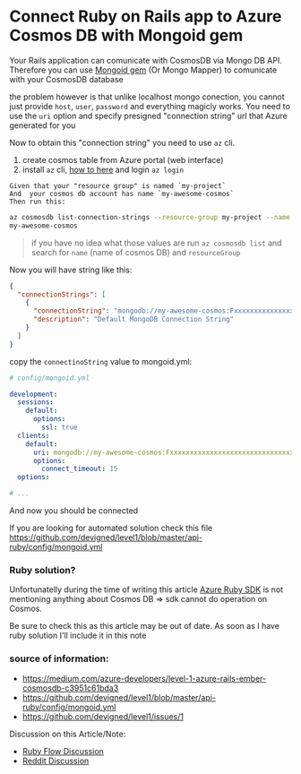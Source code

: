 # Connect Ruby on Rails app to Azure Cosmos DB with Mongoid gem

Your Rails application can comunicate with CosmosDB via Mongo DB API.
Therefore you can use [Mongoid gem](https://github.com/mongodb/mongoid)
(Or Mongo Mapper) to comunicate with your CosmosDB database


the problem however is that unlike localhost mongo conection, you cannot
just provide `host`, `user`, `password`  and everything magicly works.
You need to use the  `uri` option and specify presigned "connection
string" url that Azure generated for you

Now to obtain  this "connection string" you need to use `az` cli.



1. create cosmos table from Azure portal (web interface)
2. install `az` cli, [how to here](https://docs.microsoft.com/en-us/cli/azure/install-azure-cli?view=azure-cli-latest)
   and login `az login`


```
Given that your "resource group" is named `my-project`
And  your cosmos db account has name `my-awesome-cosmos`
Then run this:
```


```bash
az cosmosdb list-connection-strings --resource-group my-project --name
my-awesome-cosmos
```

> if you have no idea what those values are run `az cosmosdb list` and search for `name` (name of cosmos DB) and  `resourceGroup`

Now you will have string like this: 

```json
{
  "connectionStrings": [
    {
      "connectionString": "mongodb://my-awesome-cosmos:FxxxxxxxxxxxxxxxxxxxxxxxxxxxxxxxxxxxxxxxxxxxxxxxxxxxxxxxxxxxxxxxxxxxxxxxxxxxxxxxxxxxxA==@my-awesome-cosmos.documents.azure.com:10255/?ssl=true",
      "description": "Default MongoDB Connection String"
    }
  ]
}
```

copy the `connectinoString` value to mongoid.yml:

```yaml
# config/mongoid.yml

development:
  sessions:
    default:
      options:
        ssl: true
  clients:
    default:
      uri: mongodb://my-awesome-cosmos:FxxxxxxxxxxxxxxxxxxxxxxxxxxxxxxxxxxxxxxxxxxxxxxxxxxxxxxxxxxxxxxxxxxxxxxxxxxxxxxxxxxxxA==@my-awesome-cosmos.documents.azure.com:10255/?ssl=true
      options:
        connect_timeout: 15
  options:

# ...

```


And now you should be connected


If you are looking for automated solution check this file https://github.com/devigned/level1/blob/master/api-ruby/config/mongoid.yml 


### Ruby solution?

Unfortunatelly during the time of writing this article [Azure Ruby SDK](https://github.com/Azure/azure-sdk-for-ruby)
is not mentioning anything about Cosmos DB => sdk cannot do operation on
Cosmos.

Be sure to check this as this article may be out of date. As soon as I
have ruby solution I'll include it in this note



### source of information:

* https://medium.com/azure-developers/level-1-azure-rails-ember-cosmosdb-c3951c61bda3
* https://github.com/devigned/level1/blob/master/api-ruby/config/mongoid.yml
* https://github.com/devigned/level1/issues/1

Discussion on this Article/Note:

* [Ruby Flow Discussion](http://www.rubyflow.com/p/pvwg5q-til-connect-ruby-on-rails-app-to-azure-cosmos-db-with-mongoid-gem)
* [Reddit Discussion](https://www.reddit.com/r/ruby/comments/7sowe2/til_how_to_connect_rails_app_to_azure_cosmosdb/)
